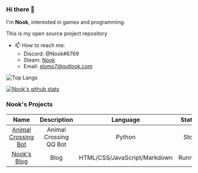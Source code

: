 ### Hi there 👋

I'm **Nook**, interested in games and programming.

This is my open source project repository

- 📫 How to reach me: 
    - Discord: @Nook#6769
    - Steam: [Nook](https://steamcommunity.com/id/divinook/)
    - Email: <slomo7@outlook.com>
    
![Top Langs](https://github-readme-stats-89dq8p8qw.vercel.app/api/top-langs/?username=leaf7th&hide=html)

[![Nook's github stats](https://github-readme-stats.vercel.app/api?username=leaf7th)](https://github.com/leaf7th/github-readme-stats)


### Nook's Projects
|Name|Description|Language|Status
|:----:|:----:|:----:|:----:|
|[Animal Crossing Bot](https://github.com/leaf7th/animal_crossing)|Animal Crossing QQ Bot|Python|Stop
|[Nook's Blog](https://leaf7th.github.io/)|Blog|HTML/CSS/JavaScript/Markdown|Running
